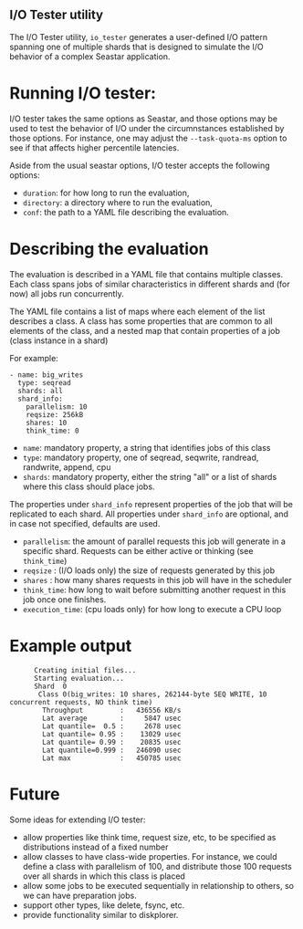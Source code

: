 ## I/O Tester utility

The I/O Tester utility, `io_tester` generates a user-defined I/O pattern
spanning one of multiple shards that is designed to simulate the I/O behavior
of a complex Seastar application.

# Running I/O tester:

I/O tester takes the same options as Seastar, and those options may be used
to test the behavior of I/O under the circumnstances established by those
options. For instance, one may adjust the `--task-quota-ms` option to see
if that affects higher percentile latencies.

Aside from the usual seastar options, I/O tester accepts the following options:

* `duration`: for how long to run the evaluation,
* `directory`: a directory where to run the evaluation,
* `conf`: the path to a YAML file describing the evaluation.

# Describing the evaluation

The evaluation is described in a YAML file that contains multiple classes.
Each class spans jobs of similar characteristics in different shards and (for now)
all jobs run concurrently.

The YAML file contains a list of maps where each element of the list describes a class.
A class has some properties that are common to all elements of the class, and a nested map
that contain properties of a job (class instance in a shard)

For example:

```
- name: big_writes
  type: seqread
  shards: all
  shard_info:
    parallelism: 10
    reqsize: 256kB
    shares: 10
    think_time: 0
```

* `name`: mandatory property, a string that identifies jobs of this class
* `type`: mandatory property, one of seqread, seqwrite, randread, randwrite, append, cpu
* `shards`: mandatory property, either the string "all" or a list of shards where this class should place jobs.

The properties under `shard_info` represent properties of the job that will
be replicated to each shard. All properties under `shard_info` are optional, and in case not specified, defaults are used.

* `parallelism`: the amount of parallel requests this job will generate in a specific shard. Requests can be either active or thinking (see `think_time`)
* `reqsize` : (I/O loads only) the size of requests generated by this job
* `shares` : how many shares requests in this job will have in the scheduler
* `think_time`: how long to wait before submitting another request in this job once one finishes.
* `execution_time`: (cpu loads only) for how long to execute a CPU loop

# Example output

```
      Creating initial files...
      Starting evaluation...
      Shard  0
       Class 0(big_writes: 10 shares, 262144-byte SEQ WRITE, 10 concurrent requests, NO think time)
        Throughput         :   436556 KB/s
        Lat average        :     5847 usec
        Lat quantile=  0.5 :     2678 usec
        Lat quantile= 0.95 :    13029 usec
        Lat quantile= 0.99 :    20835 usec
        Lat quantile=0.999 :   246090 usec
        Lat max            :   450785 usec
```

# Future

Some ideas for extending I/O tester:

* allow properties like think time, request size, etc, to be specified as distributions instead of a fixed number
* allow classes to have class-wide properties. For instance, we could define a class with parallelism of 100, and distribute those 100 requests over all shards in which this class is placed
* allow some jobs to be executed sequentially in relationship to others, so we can have preparation jobs.
* support other types, like delete, fsync, etc.
* provide functionality similar to diskplorer.

